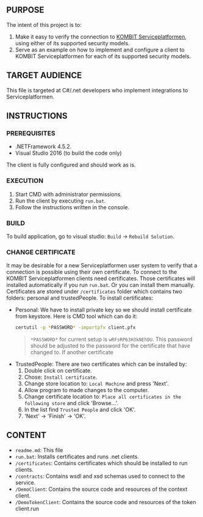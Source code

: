 ## PURPOSE

The intent of this project is to:
1. Make it easy to verify the connection to [KOMBIT Serviceplatformen](https://www.serviceplatformen.dk), using either of its supported security models.
2. Serve as an example on how to implement and configure a client to KOMBIT Serviceplatformen for each of its supported
   security models.

## TARGET AUDIENCE

This file is targeted at C#/.net developers who implement integrations to Serviceplatformen.

## INSTRUCTIONS

### PREREQUISITES

* .NETFramework 4.5.2.
* Visual Studio 2016 (to build the code only)

The client is fully configured and should work as is.

### EXECUTION

1. Start CMD with administrator permissions.
2. Run the client by executing `run.bat`.
3. Follow the instructions written in the console.

### BUILD

To build application, go to visual studio: `Build` -> `Rebuild Solution`.

### CHANGE CERTIFICATE

It may be desirable for a new Serviceplatformen user system to verify that a connection is possible using their own certificate.
To connect to the KOMBIT Serviceplatformen clients need certificates. Those certificates will installed automatically if you run `run.bat`.
Or you can install them manually. Certificates are stored under `/certificates` folder which contains two folders: personal and trustedPeople.
To install certificates:
- Personal: We have to install private key so we should install certificate from keystore. Here is CMD tool which can do it:
    ```bash
    certutil -p *PASSWORD* -importpfx client.pfx
    ```
    > `*PASSWORD*` for current setup is `wRFsRP63H3kNEhDU`. This password should be adjusted to the password for 
	> the certificate that have changed to. 
	> If another certificate 
- TrustedPeople: There are two certificates which can be installed by:
    1. Double click on certificate.
    2. Chose: `Install certificate`.
    3. Change store location to: `Local Machine` and press 'Next'.
    4. Allow program to made changes to the computer.
    5. Change certificate location to: `Place all certificates in the following store` and click 'Browse...'.
    6. In the list find `Trusted People` and click 'OK'.
    7. 'Next' -> 'Finish' -> 'OK'.

## CONTENT

* `readme.md`: This file
* `run.bat`: Installs certificates and runs .net clients.
* `/certificates`: Contains certificates which should be installed to run clients.
* `/contracts`: Contains wsdl and xsd schemas used to connect to the service.
* `/DemoClient`: Contains the source code and resources of the context client.
* `/DemoTokenClient`: Contains the source code and resources of the token client.run